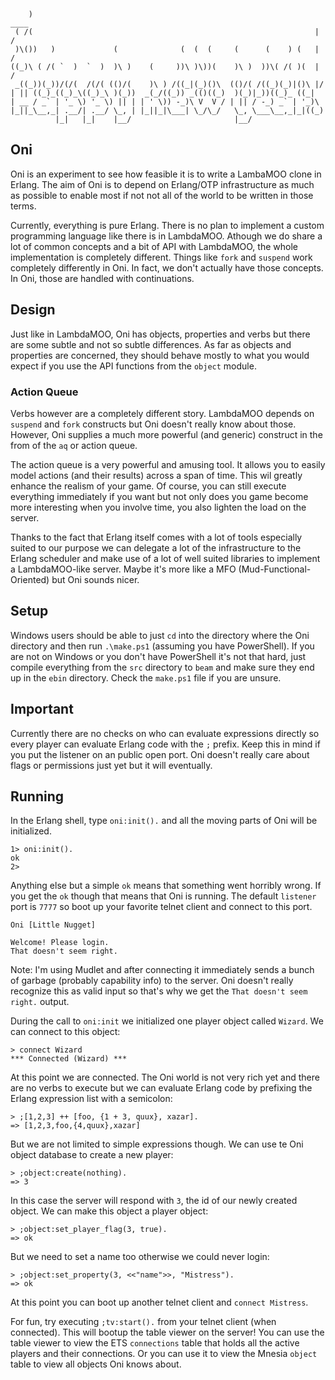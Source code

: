         )                                                                ____ 
     ( /(                                                               |   / 
     )\())   )             (              (  (  (     (      (    ) (   |  /  
    ((_)\ ( /( `  )  `  )  )\ )    (     ))\ )\))(    )\ )  ))\( /( )(  | /   
     _((_))(_))/(/(  /(/( (()/(    )\ ) /((_|(_)()\  (()/( /((_)(_)|()\ |/    
    | || ((_)_((_)_\((_)_\ )(_))  _(_/((_)) _(()((_)  )(_)|_))((_)_ ((_|      
    | __ / _` | '_ \) '_ \) || | | ' \)) -_)\ V  V / | || / -_) _` | '_)\     
    |_||_\__,_| .__/| .__/ \_, | |_||_|\___| \_/\_/   \_, \___\__,_|_|((_)    
              |_|   |_|    |__/                       |__/    

## Oni
Oni is an experiment to see how feasible it is to write a LambaMOO clone in Erlang. The aim of Oni is to depend on Erlang/OTP infrastructure as much as possible to enable most if not not all of the world to be written in those terms. 

Currently, everything is pure Erlang. There is no plan to implement a custom programming language like there is in LambdaMOO. Athough we do share a lot of common concepts and a bit of API with LambdaMOO, the whole implementation is completely different. Things like `fork` and `suspend` work completely differently in Oni. In fact, we don't actually have those concepts. In Oni, those are handled with continuations.

## Design
Just like in LambdaMOO, Oni has objects, properties and verbs but there are some subtle and not so subtle differences. As far as objects and properties are concerned, they should behave mostly to what you would expect if you use the API functions from the `object` module. 

### Action Queue
Verbs however are a completely different story. LambdaMOO depends on `suspend` and `fork` constructs but Oni doesn't really know about those. However, Oni supplies a much more powerful (and generic) construct in the from of the `aq` or action queue.

The action queue is a very powerful and amusing tool. It allows you to easily model actions (and their results) across a span of time. This wil greatly enhance the realism of your game. Of course, you can still execute everything immediately if you want but not only does you game become more interesting when you involve time, you also lighten the load on the server. 

Thanks to the fact that Erlang itself comes with a lot of tools especially suited to our purpose we can delegate a lot of the infrastructure to the Erlang scheduler and make use of a lot of well suited libraries to implement a LambdaMOO-like server. Maybe it's more like a MFO (Mud-Functional-Oriented) but Oni sounds nicer.

## Setup
Windows users should be able to just `cd` into the directory where the Oni directory and then run `.\make.ps1` (assuming you have PowerShell). If you are not on Windows or you don't have PowerShell it's not that hard, just compile everything from the `src` directory to `beam` and make sure they end up in the `ebin` directory. Check the `make.ps1` file if you are unsure.

## Important
Currently there are no checks on who can evaluate expressions directly so every player can evaluate Erlang code with the `;` prefix. Keep this in mind if you put the listener on an public open port. Oni doesn't really care about flags or permissions just yet but it will eventually.

## Running
In the Erlang shell, type `oni:init().` and all the moving parts of Oni will be initialized. 

    1> oni:init().
    ok
    2>

Anything else but a simple `ok` means that something went horribly wrong. If you get the `ok` though that means that Oni is running. The default `listener` port is `7777` so boot up your favorite telnet client and connect to this port.

    Oni [Little Nugget]

    Welcome! Please login.
    That doesn't seem right.

Note: I'm using Mudlet and after connecting it immediately sends a bunch of garbage (probably capability info) to the server. Oni doesn't really recognize this as valid input so that's why we get the `That doesn't seem right.` output.

During the call to `oni:init` we initialized one player object called `Wizard`. We can connect to this object:

    > connect Wizard
    *** Connected (Wizard) ***

At this point we are connected. The Oni world is not very rich yet and there are no verbs to execute but we can evaluate Erlang code by prefixing the Erlang expression list with a semicolon:

    > ;[1,2,3] ++ [foo, {1 + 3, quux}, xazar].
    => [1,2,3,foo,{4,quux},xazar]

But we are not limited to simple expressions though. We can use te Oni object database to create a new player:

    > ;object:create(nothing).
    => 3

In this case the server will respond with `3`, the id of our newly created object. We can make this object a player object:

    > ;object:set_player_flag(3, true).
    => ok

But we need to set a name too otherwise we could never login:

    > ;object:set_property(3, <<"name">>, "Mistress").
    => ok

At this point you can boot up another telnet client and `connect Mistress`.

For fun, try executing `;tv:start().` from your telnet client (when connected). This will bootup the table viewer on the server! You can use the table viewer to view the ETS `connections` table that holds all the active players and their connections. Or you can use it to view the Mnesia `object` table to view all objects Oni knows about.